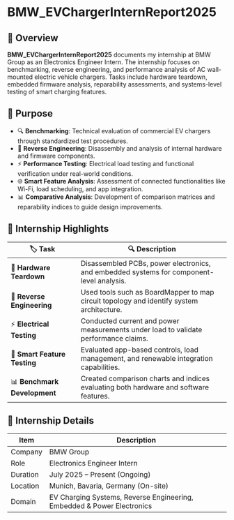 # BMW_EVChargerInternReport2025

## 🚀 Overview  
**BMW_EVChargerInternReport2025** documents my internship at BMW Group as an Electronics Engineer Intern. The internship focuses on benchmarking, reverse engineering, and performance analysis of AC wall-mounted electric vehicle chargers. Tasks include hardware teardown, embedded firmware analysis, reparability assessments, and systems-level testing of smart charging features.

## 🎯 Purpose  
- 🔍 **Benchmarking**: Technical evaluation of commercial EV chargers through standardized test procedures.  
- 🔄 **Reverse Engineering**: Disassembly and analysis of internal hardware and firmware components.  
- ⚡ **Performance Testing**: Electrical load testing and functional verification under real-world conditions.  
- 🌐 **Smart Feature Analysis**: Assessment of connected functionalities like Wi-Fi, load scheduling, and app integration.  
- 📊 **Comparative Analysis**: Development of comparison matrices and reparability indices to guide design improvements.

## 📝 Internship Highlights  
| 🏷️ Task | 🔍 Description |
|---------|----------------|
| 🔧 **Hardware Teardown** | Disassembled PCBs, power electronics, and embedded systems for component-level analysis. |
| 🔄 **Reverse Engineering** | Used tools such as BoardMapper to map circuit topology and identify system architecture. |
| ⚡ **Electrical Testing** | Conducted current and power measurements under load to validate performance claims. |
| 📱 **Smart Feature Testing** | Evaluated app-based controls, load management, and renewable integration capabilities. |
| 📊 **Benchmark Development** | Created comparison charts and indices evaluating both hardware and software features. |

## 📍 Internship Details  
| Item              | Description                               |
|-------------------|-------------------------------------------|
| Company           | BMW Group                                 |
| Role              | Electronics Engineer Intern               |
| Duration          | July 2025 – Present (Ongoing)             |
| Location          | Munich, Bavaria, Germany (On-site)        |
| Domain            | EV Charging Systems, Reverse Engineering, Embedded & Power Electronics |

